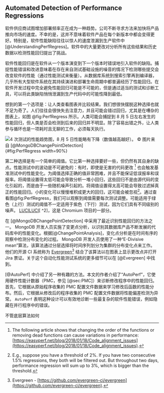 ﻿---
typora-root-url: ..\..\img
---

## Automated Detection of Performance Regressions

软件供应商试图增加部署频率正在成为一种趋势。公司不断寻求方法来加快将产品推向市场的速度。不幸的是，这并不意味着软件产品在每个新版本中都会变得更好。特别是，软件性能缺陷往往以惊人的速度泄漏到生产软件中 [@UnderstandingPerfRegress]。软件中的大量更改对分析所有这些结果和历史数据以检测性能回归提出了挑战。

软件性能回归是在软件从一个版本演变到下一个版本时错误地引入软件的缺陷。捕捉性能错误和改进意味着在存在来自测试基础设施的噪音的情况下检测哪些提交会改变软件的性能（通过性能测试来衡量）。从数据库系统到搜索引擎再到编译器，几乎所有大型软件系统在其持续演进和部署生命周期中都普遍经历了性能回归。在软件开发过程中完全避免性能回归可能是不可能的，但是通过适当的测试和诊断工具，可以将此类缺陷悄悄泄漏到生产代码中的可能性降到最低。

想到的第一个选项是：让人类查看图表并比较结果。我们想很快摆脱这种选择也就不足为奇了。人们往往会很快失去注意力，并且可能会错过回归，尤其是在嘈杂的图表上，如图 @fig:PerfRegress 所示。人类可能会捕捉到 8 月 5 日左右发生的性能回归，但人类是否会检测到后来的回归并不明显。除了容易出错之外，让人类参与循环也是一项耗时且无聊的工作，必须每天执行。

![4 次测试的性能趋势图，8 月 5 日性能略有下降（数值越高越好）。 *© 图片来自 [@MongoDBChangePointDetection]*](/1/PerfRegressions.png){#fig:PerfRegress width=90%}

第二种选择是有一个简单的阈值。它比第一种选择要好一些，但仍然有其自身的缺点。性能测试中的波动是不可避免的：有时，即使是无害的代码更改 [^3] 也会触发基准测试中的性能变化。为阈值选择正确的值非常困难，并且不能保证低误报率和误报率。将阈值设置得太低可能会导致分析一堆小回归，这些回归不是由源代码的变化引起的，而是由于一些随机噪声引起的。将阈值设置得太高可能会导致过滤掉真正的性能回归。小的变化可以慢慢堆积成更大的回归，这可能会被忽视[^1]。通过查看图@fig:PerfRegress，我们可以观察到阈值需要每次测试调整。可能适用于绿色（上行）测试的阈值不一定适用于紫色（下行）测试，因为它们具有不同级别的噪声。 [LUCI](https://chromium.googlesource.com/chromium/src.git/+/master/docs/tour_of_luci_ui.md)[LUCI](https://chromium.googlesource.com/chromium/src.git/+/master/docs/tour_of_luci_ui.md)[ ^2]，这是 Chromium 项目的一部分。

在 [@MongoDBChangePointDetection] 中采用了最近识别性能回归的方法之一。 MongoDB 开发人员实施了变更点分析，以识别其数据库产品不断发展的代码库中的性能变化。根据[@ChangePointAnalysis]，变化点分析是在时间有序的观察中检测分布变化的过程。 MongoDB 开发人员使用了一种“E-Divisive mean”算法，该算法通过分层选择将时间序列划分为集群的分布变化点来工作。他们的开源 CI 系统称为 [Evergreen](https://github.com/evergreen-ci/evergreen)[^4] 结合了该算法以在图表上显示更改点并打开 Jira 票证。关于这个自动化性能测试系统的更多细节可以在 [@Evergreen] 中找到。

[@AutoPerf] 中介绍了另一种有趣的方法。本文的作者介绍了“AutoPerf”，它使用硬件性能计数器（PMC，参见 [@sec:PMC]）来诊断修改程序中的性能回归。首先，它根据从原始程序收集的 PMC 配置文件数据来学习修改后函数的性能分布。然后，它根据从修改后的程序收集的 PMC 配置文件数据将性能偏差检测为异常。 `AutoPerf` 表明这种设计可以有效地诊断一些最复杂的软件性能错误，例如隐藏在并行程序中的错误。

不管底层算法如何

[^1]: E.g., suppose you have a threshold of 2%. If you have two consecutive 1.5% regressions, they both will be filtered out. But throughout two days, performance regression will sum up to 3%, which is bigger than the threshold.
[^2]: LUCI - [https://chromium.googlesource.com/chromium/src.git/+/master/docs/tour_of_luci_ui.md](https://chromium.googlesource.com/chromium/src.git/+/master/docs/tour_of_luci_ui.md)
[^3]: The following article shows that changing the order of the functions or removing dead functions can cause variations in performance: [https://easyperf.net/blog/2018/01/18/Code_alignment_issues](https://easyperf.net/blog/2018/01/18/Code_alignment_issues).
[^4]: Evergreen - [https://github.com/evergreen-ci/evergreen](https://github.com/evergreen-ci/evergreen).
